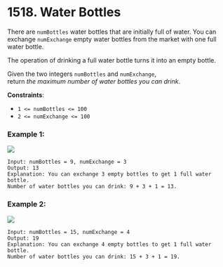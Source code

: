 # 1518. Water Bottles

There are `numBottles` water bottles that are initially full of water. You can exchange `numExchange` empty water bottles from the market with one full water bottle.

The operation of drinking a full water bottle turns it into an empty bottle.

Given the two integers `numBottles` and `numExchange`, return *the maximum number of water bottles you can drink*.

**Constraints**:
- `1 <= numBottles <= 100`
- `2 <= numExchange <= 100`

### Example 1:
![](https://assets.leetcode.com/uploads/2020/07/01/sample_1_1875.png)
```
Input: numBottles = 9, numExchange = 3
Output: 13
Explanation: You can exchange 3 empty bottles to get 1 full water bottle.
Number of water bottles you can drink: 9 + 3 + 1 = 13.
```

### Example 2:
![](https://assets.leetcode.com/uploads/2020/07/01/sample_2_1875.png)
```
Input: numBottles = 15, numExchange = 4
Output: 19
Explanation: You can exchange 4 empty bottles to get 1 full water bottle. 
Number of water bottles you can drink: 15 + 3 + 1 = 19.
```
